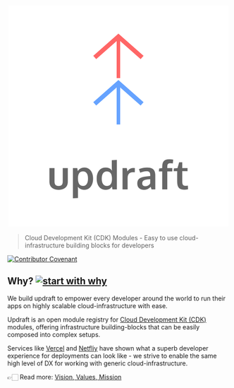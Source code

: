 <p align="center">
  <img src="https://raw.githubusercontent.com/aGuyNamedJonas/updraft/master/design/updraft-logo-text-color.svg" alt="Sublime's custom image"/>
</p>

> Cloud Development Kit (CDK) Modules - Easy to use cloud-infrastructure building blocks for developers

[![Contributor Covenant](https://img.shields.io/badge/Contributor%20Covenant-v2.0%20adopted-ff69b4.svg)](CODE_OF_CONDUCT.md)

## Why? [![start with why](https://img.shields.io/badge/start%20with-why%3F-brightgreen.svg?style=flat)](http://www.ted.com/talks/simon_sinek_how_great_leaders_inspire_action)

We build updraft to empower every developer around the world to run their apps on highly scalable cloud-infrastructure with ease.

Updraft is an open module registry for [Cloud Development Kit (CDK)](https://github.com/aws/aws-cdk) modules, offering infrastructure building-blocks that can be easily composed into complex setups.

Services like [Vercel](https://vercel.com/dashboard) and [Netfliy](https://www.netlify.com/) have shown what a superb developer experience for deployments can look like - we strive to enable the same high level of DX for working with generic cloud-infrastructure.

👉🏻 Read more: [Vision, Values, Mission](/docs/VisionValuesMission.md)
